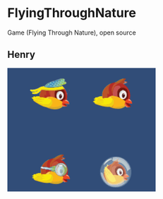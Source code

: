 # FlyingThroughNature
Game (Flying Through Nature), open source

## Henry
![bird](https://github.com/afabianoo/FlyingThroughNature/blob/master/bird.gif) 
